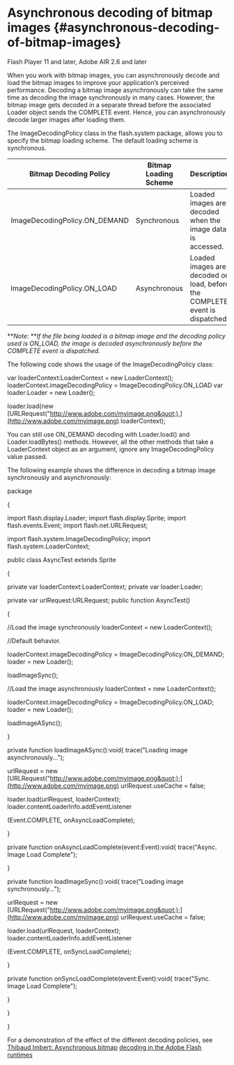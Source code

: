 # Asynchronous decoding of bitmap images {#asynchronous-decoding-of-bitmap-images}

Flash Player 11 and later, Adobe AIR 2.6 and later

When you work with bitmap images, you can asynchronously decode and load the bitmap images to improve your application’s perceived performance. Decoding a bitmap image asynchronously can take the same time as decoding the image synchronously in many cases. However, the bitmap image gets decoded in a separate thread before the associated Loader object sends the COMPLETE event. Hence, you can asynchronously decode larger images after loading them.

The ImageDecodingPolicy class in the flash.system package, allows you to specify the bitmap loading scheme. The default loading scheme is synchronous.

| **Bitmap Decoding Policy** | **Bitmap Loading Scheme** | **Description** |
| --- | --- | --- |
| ImageDecodingPolicy.ON_DEMAND | Synchronous | Loaded images are decoded when the image data is accessed. |
| ImageDecodingPolicy.ON_LOAD | Asynchronous | Loaded images are decoded on load, before the COMPLETE event is dispatched. |

**_Note:_ **_If the file being loaded is a bitmap image and the decoding policy used is ON_LOAD, the image is decoded asynchronously before the COMPLETE event is dispatched._

The following code shows the usage of the ImageDecodingPolicy class:

var loaderContext:LoaderContext = new LoaderContext(); loaderContext.imageDecodingPolicy = ImageDecodingPolicy.ON_LOAD var loader:Loader = new Loader();

loader.load(new [URLRequest(&quot;http://www.adobe.com/myimage.png&quot;),](http://www.adobe.com/myimage.png) loaderContext);

You can still use ON_DEMAND decoding with Loader.load() and Loader.loadBytes() methods. However, all the other methods that take a LoaderContext object as an argument, ignore any ImageDecodingPolicy value passed.

The following example shows the difference in decoding a bitmap image synchronously and asynchronously:

package

{

import flash.display.Loader; import flash.display.Sprite; import flash.events.Event; import flash.net.URLRequest;

import flash.system.ImageDecodingPolicy; import flash.system.LoaderContext;

public class AsyncTest extends Sprite

{

private var loaderContext:LoaderContext; private var loader:Loader;

private var urlRequest:URLRequest; public function AsyncTest()

{

//Load the image synchronously loaderContext = new LoaderContext();

//Default behavior.

loaderContext.imageDecodingPolicy = ImageDecodingPolicy.ON_DEMAND; loader = new Loader();

loadImageSync();

//Load the image asynchronously loaderContext = new LoaderContext();

loaderContext.imageDecodingPolicy = ImageDecodingPolicy.ON_LOAD; loader = new Loader();

loadImageASync();

}

private function loadImageASync():void{ trace(&quot;Loading image asynchronously...&quot;);

urlRequest = new [URLRequest(&quot;http://www.adobe.com/myimage.png&quot;);](http://www.adobe.com/myimage.png) urlRequest.useCache = false;

loader.load(urlRequest, loaderContext); loader.contentLoaderInfo.addEventListener

(Event.COMPLETE, onAsyncLoadComplete);

}

private function onAsyncLoadComplete(event:Event):void{ trace(&quot;Async. Image Load Complete&quot;);

}

private function loadImageSync():void{ trace(&quot;Loading image synchronously...&quot;);

urlRequest = new [URLRequest(&quot;http://www.adobe.com/myimage.png&quot;);](http://www.adobe.com/myimage.png) urlRequest.useCache = false;

loader.load(urlRequest, loaderContext); loader.contentLoaderInfo.addEventListener

(Event.COMPLETE, onSyncLoadComplete);

}

private function onSyncLoadComplete(event:Event):void{ trace(&quot;Sync. Image Load Complete&quot;);

}

}

}

For a demonstration of the effect of the different decoding policies, see [Thibaud Imbert: Asynchronous bitmap](http://www.bytearray.org/?p=2931) [decoding in the Adobe Flash runtimes](http://www.bytearray.org/?p=2931)